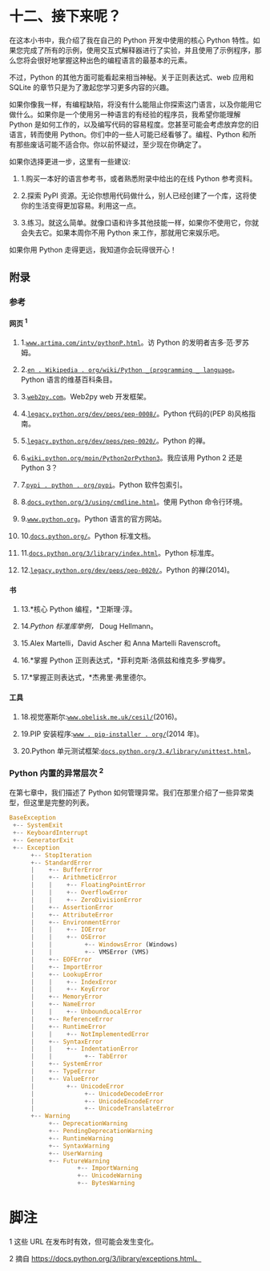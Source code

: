 # 十二、接下来呢？

在这本小书中，我介绍了我在自己的 Python 开发中使用的核心 Python 特性。如果您完成了所有的示例，使用交互式解释器进行了实验，并且使用了示例程序，那么您将会很好地掌握这种出色的编程语言的最基本的元素。

不过，Python 的其他方面可能看起来相当神秘。关于正则表达式、web 应用和 SQLite 的章节只是为了激起您学习更多内容的兴趣。

如果你像我一样，有编程缺陷，将没有什么能阻止你探索这门语言，以及你能用它做什么。如果你是一个使用另一种语言的有经验的程序员，我希望你能理解 Python 是如何工作的，以及编写代码的容易程度。您甚至可能会考虑放弃您的旧语言，转而使用 Python。你们中的一些人可能已经看够了。编程、Python 和所有那些废话可能不适合你。你以前怀疑过，至少现在你确定了。

如果你选择更进一步，这里有一些建议:

1.  1.购买一本好的语言参考书，或者熟悉附录中给出的在线 Python 参考资料。

2.  2.探索 PyPI 资源。无论你想用代码做什么，别人已经创建了一个库，这将使你的生活变得更加容易。利用这一点。

3.  3.练习。就这么简单。就像口语和许多其他技能一样，如果你不使用它，你就会失去它。如果本周你不用 Python 来工作，那就用它来娱乐吧。

如果你用 Python 走得更远，我知道你会玩得很开心！

## 附录

### 参考

#### 网页 <sup class="calibre19">1</sup>

1.  1.[`www.artima.com/intv/pythonP.html`](http://www.artima.com/intv/pythonP.html)。访 Python 的发明者吉多·范·罗苏姆。

2.  2.[`en . Wikipedia . org/wiki/Python _(programming _ language`](http://en.wikipedia.org/wiki/Python_(programming_language))。Python 语言的维基百科条目。

3.  3.[`web2py.com`](http://web2py.com)。Web2py web 开发框架。

4.  4.[`legacy.python.org/dev/peps/pep-0008/`](http://legacy.python.org/dev/peps/pep-0008/)。Python 代码的(PEP 8)风格指南。

5.  5.[`legacy.python.org/dev/peps/pep-0020/`](http://legacy.python.org/dev/peps/pep-0020/)。Python 的禅。

6.  6.[`wiki.python.org/moin/Python2orPython3`](https://wiki.python.org/moin/Python2orPython3)。我应该用 Python 2 还是 Python 3？

7.  7.[`pypi . python . org/pypi`](https://pypi.python.org/pypi)。Python 软件包索引。

8.  8.[`docs.python.org/3/using/cmdline.html`](https://docs.python.org/3/using/cmdline.html)。使用 Python 命令行环境。

9.  9.[`www.python.org`](http://www.python.org)。Python 语言的官方网站。

10.  10.[`docs.python.org/`](https://docs.python.org/)。Python 标准文档。

11.  11.[`docs.python.org/3/library/index.html`](https://docs.python.org/3/library/index.html)。Python 标准库。

12.  12.[`legacy.python.org/dev/peps/pep-0020/`](http://legacy.python.org/dev/peps/pep-0020/)。Python 的禅(2014)。

#### 书

1.  13.*核心 Python 编程，*卫斯理·淳。

2.  14.*Python 标准库举例，* Doug Hellmann。

3.  15.Alex Martelli，David Ascher 和 Anna Martelli Ravenscroft。

4.  16.*掌握 Python 正则表达式，*菲利克斯·洛佩兹和维克多·罗梅罗。

5.  17.*掌握正则表达式，*杰弗里·弗里德尔。

#### 工具

1.  18.视觉塞斯尔:[`www.obelisk.me.uk/cesil/`](http://www.obelisk.me.uk/cesil/)(2016)。

2.  19.PIP 安装程序:[`www . pip-installer . org/`](http://www.pip-installer.org/)(2014 年)。

3.  20.Python 单元测试框架:[`docs.python.org/3.4/library/unittest.html`](https://docs.python.org/3.4/library/unittest.html)。

### Python 内置的异常层次 <sup class="calibre19">2</sup>

在第七章中，我们描述了 Python 如何管理异常。我们在那里介绍了一些异常类型，但这里是完整的列表。

```py
BaseException
 +-- SystemExit
 +-- KeyboardInterrupt
 +-- GeneratorExit
 +-- Exception
      +-- StopIteration
      +-- StandardError
      |    +-- BufferError
      |    +-- ArithmeticError
      |    |    +-- FloatingPointError
      |    |    +-- OverflowError
      |    |    +-- ZeroDivisionError
      |    +-- AssertionError
      |    +-- AttributeError
      |    +-- EnvironmentError
      |    |    +-- IOError
      |    |    +-- OSError
      |    |         +-- WindowsError (Windows)
      |    |         +-- VMSError (VMS)
      |    +-- EOFError
      |    +-- ImportError
      |    +-- LookupError
      |    |    +-- IndexError
      |    |    +-- KeyError
      |    +-- MemoryError
      |    +-- NameError
      |    |    +-- UnboundLocalError
      |    +-- ReferenceError
      |    +-- RuntimeError
      |    |    +-- NotImplementedError
      |    +-- SyntaxError
      |    |    +-- IndentationError
      |    |         +-- TabError
      |    +-- SystemError
      |    +-- TypeError
      |    +-- ValueError
      |         +-- UnicodeError
      |              +-- UnicodeDecodeError
      |              +-- UnicodeEncodeError
      |              +-- UnicodeTranslateError
      +-- Warning
           +-- DeprecationWarning
           +-- PendingDeprecationWarning
           +-- RuntimeWarning
           +-- SyntaxWarning
           +-- UserWarning
           +-- FutureWarning
                   +-- ImportWarning
                   +-- UnicodeWarning
                   +-- BytesWarning
```

# 脚注

1 这些 URL 在发布时有效，但可能会发生变化。

2 摘自 https://docs.python.org/3/library/exceptions.html。